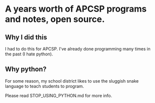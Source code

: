 # A years worth of APCSP programs and notes, open source.

## Why I did this
I had to do this for APCSP. I've already done programming many times in the past (I hate python).

## Why python?
For some reason, my school district likes to use the sluggish snake language to teach students to program.

Please read STOP_USING_PYTHON.md for more info.